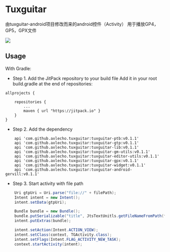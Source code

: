 # Tuxguitar
由tuxguitar-android项目修改而来的android控件（Activity）
用于播放GP4，GP5，GPX文件

[![](https://jitpack.io/v/axlecho/tuxguitar.svg)](https://jitpack.io/#axlecho/tuxguitar)

Usage
---

With Gradle:

*   Step 1. Add the JitPack repository to your build file
Add it in your root build.gradle at the end of repositories:
```
allprojects {

    repositories {
        ...
        maven { url "https://jitpack.io" }
    }
}
```
*   Step 2. Add the dependency
```
    api 'com.github.axlecho.tuxguitar:tuxguitar-ptb:v0.1.1'
    api 'com.github.axlecho.tuxguitar:tuxguitar-gtp:v0.1.1'
    api 'com.github.axlecho.tuxguitar:tuxguitar-lib:v0.1.1'
    api 'com.github.axlecho.tuxguitar:tuxguitar-gm-utils:v0.1.1'
    api 'com.github.axlecho.tuxguitar:tuxguitar-editor-utils:v0.1.1'
    api 'com.github.axlecho.tuxguitar:tuxguitar-gpx:v0.1.1'
    api 'com.github.axlecho.tuxguitar:tuxguitar-widget:v0.1.1'
    api 'com.github.axlecho.tuxguitar:tuxguitar-android-gervill:v0.1.1'
```

*	Step 3. Start activity with file path

```java	
    Uri gtpUri = Uri.parse("file://" + filePath);
    Intent intent = new Intent();
    intent.setData(gtpUri);

    Bundle bundle = new Bundle();
    bundle.putSerializable("title", JtsTextUnitls.getFileNameFromPath(filePath));
    intent.putExtras(bundle);

    intent.setAction(Intent.ACTION_VIEW);
    intent.setClass(context, TGActivity.class);
    intent.setFlags(Intent.FLAG_ACTIVITY_NEW_TASK);
    context.startActivity(intent);
```
